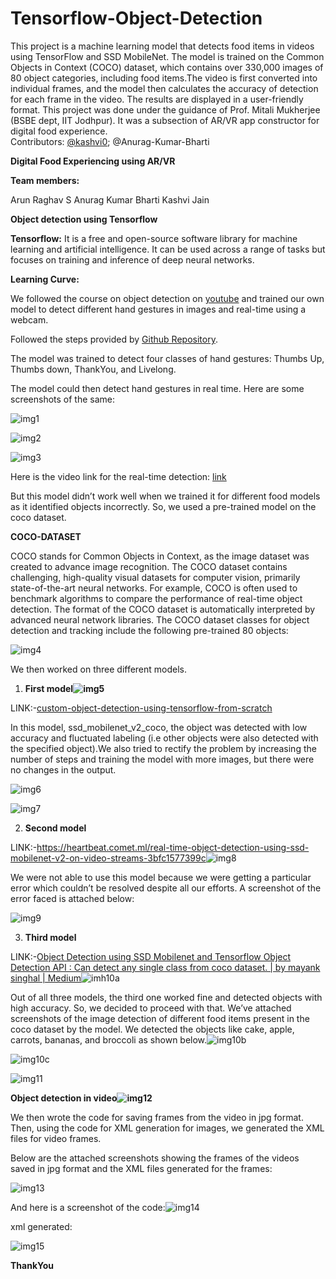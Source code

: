 # Tensorflow-Object-Detection
This project is a machine learning model that detects food items in videos using TensorFlow and SSD MobileNet. The model is trained on the Common Objects in Context (COCO) dataset, which contains over 330,000 images of 80 object categories, including food items.The video is first converted into individual frames, and the model then calculates the accuracy of detection for each frame in the video. The results are displayed in a user-friendly format.
This project was done under the guidance of Prof. Mitali Mukherjee (BSBE dept, IIT Jodhpur). It was a subsection of AR/VR app constructor for digital food experience.</br>
Contributors: [@kashvi0](https://github.com/kashvi0); @Anurag-Kumar-Bharti


**Digital Food Experiencing using AR/VR**


**Team members:**

Arun Raghav S Anurag Kumar Bharti Kashvi Jain

**Object detection using Tensorflow**

**Tensorflow:** It is a free and open-source software library for machine learning and artificial intelligence. It can be used across a range of tasks but focuses on training and inference of deep neural networks.

**Learning Curve:**

We followed the course on object detection on [youtube](https://www.youtube.com/watch?v=yqkISICHH-U&t=2260s) and trained our own model to detect different hand gestures in images and real-time using a webcam.

Followed the steps provided by [Github Repository](https://github.com/nicknochnack/TFODCourse).

The model was trained to detect four classes of hand gestures: Thumbs Up, Thumbs down, ThankYou, and Livelong.

The model could then detect hand gestures in real time. Here are some screenshots of the same:

![img1](images/Aspose.Words.a8591ec5-08ed-4132-b54c-d01279b4be20.001.jpeg)

![img2](images/Aspose.Words.a8591ec5-08ed-4132-b54c-d01279b4be20.002.png)

![img3](images/Aspose.Words.a8591ec5-08ed-4132-b54c-d01279b4be20.003.png)

Here is the video link for the real-time detection: [link](https://drive.google.com/file/d/1qrBVgpO8663VbQpn2BKV_TSPXYzMnkoO/view?usp=sharing)

But this model didn’t work well when we trained it for different food models as it identified objects incorrectly. So, we used a pre-trained model on the coco dataset.

**COCO-DATASET**

COCO stands for Common Objects in Context, as the image dataset was created to advance image recognition. The COCO dataset contains challenging, high-quality visual datasets for computer vision, primarily state-of-the-art neural networks. For example, COCO is often used to benchmark algorithms to compare the performance of real-time object detection. The format of the COCO dataset is automatically interpreted by advanced neural network libraries. The COCO dataset classes for object detection and tracking include the following pre-trained 80 objects:

![img4](images/Aspose.Words.a8591ec5-08ed-4132-b54c-d01279b4be20.004.png)

We then worked on three different models.

1) **First model![img5](images/Aspose.Words.a8591ec5-08ed-4132-b54c-d01279b4be20.005.jpeg)**

LINK:-[custom-object-detection-using-tensorflow-from-scratch](https://towardsdatascience.com/custom-object-detection-using-tensorflow-from-scratch-e61da2e10087)

In this model, ssd\_mobilenet\_v2\_coco, the object was detected with low accuracy and fluctuated labeling (i.e other objects were also detected with the specified object).We also tried to rectify the problem by increasing the number of steps and training the model with more images, but there were no changes in the output.

![img6](images/Aspose.Words.a8591ec5-08ed-4132-b54c-d01279b4be20.006.jpeg)

![img7](images/Aspose.Words.a8591ec5-08ed-4132-b54c-d01279b4be20.007.jpeg)

2) **Second model**

LINK:-[https://heartbeat.comet.ml/real-time-object-detection-using-ssd- mobilenet-v2-on-video-streams-3bfc1577399c](https://heartbeat.comet.ml/real-time-object-detection-using-ssd-mobilenet-v2-on-video-streams-3bfc1577399c)![img8](Aspose.Words.a8591ec5-08ed-4132-b54c-d01279b4be20.008.jpeg)

We were not able to use this model because we were getting a particular error which couldn’t be resolved despite all our efforts. A screenshot of the error faced is attached below:

![img9](images/Aspose.Words.a8591ec5-08ed-4132-b54c-d01279b4be20.009.jpeg)

3) **Third model**

LINK:-[Object Detection using SSD Mobilenet and Tensorflow Object Detection API : Can detect any single class from coco dataset. | by mayank singhal | Medium](https://medium.com/@techmayank2000/object-detection-using-ssd-mobilenetv2-using-tensorflow-api-can-detect-any-single-class-from-31a31bbd0691)![imh10a](images/Aspose.Words.a8591ec5-08ed-4132-b54c-d01279b4be20.010.jpeg)

Out of all three models, the third one worked fine and detected objects with high accuracy. So, we decided to proceed with that. We’ve attached screenshots of the image detection of different food items present in the coco dataset by the model. We detected the objects like cake, apple, carrots, bananas, and broccoli as shown below.![img10b](images/Aspose.Words.a8591ec5-08ed-4132-b54c-d01279b4be20.011.jpeg)

![img10c](images/Aspose.Words.a8591ec5-08ed-4132-b54c-d01279b4be20.012.png)

![img11](images/Aspose.Words.a8591ec5-08ed-4132-b54c-d01279b4be20.013.jpeg)

**Object detection in video![img12](images/Aspose.Words.a8591ec5-08ed-4132-b54c-d01279b4be20.014.jpeg)**

We then wrote the code for saving frames from the video in jpg format. Then, using the code for XML generation for images, we generated the XML files for video frames.

Below are the attached screenshots showing the frames of the videos saved in jpg format and the XML files generated for the frames:

![img13](images/Aspose.Words.a8591ec5-08ed-4132-b54c-d01279b4be20.015.jpeg)

And here is a screenshot of the code:![img14](images/Aspose.Words.a8591ec5-08ed-4132-b54c-d01279b4be20.016.jpeg)

xml generated:

![img15](images/Aspose.Words.a8591ec5-08ed-4132-b54c-d01279b4be20.017.jpeg)

**ThankYou**
